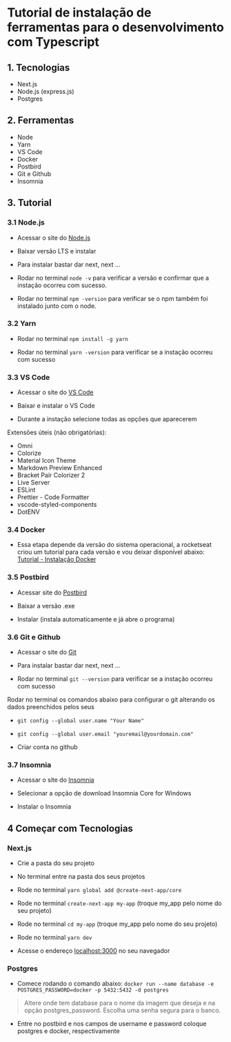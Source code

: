 # Tutorial de instalação de ferramentas para o desenvolvimento com Typescript

## 1. Tecnologias
- Next.js
- Node.js (express.js)
- Postgres

## 2. Ferramentas
- Node
- Yarn
- VS Code
- Docker
- Postbird
- Git e Github
- Insomnia

## 3. Tutorial

### 3.1 Node.js

- Acessar o site do [Node.js](https://nodejs.org/en/)

- Baixar versão LTS e instalar

- Para instalar bastar dar next, next ...

- Rodar no terminal `node -v` para verificar a versão e confirmar que a instação ocorreu com sucesso.

- Rodar no terminal `npm -version` para verificar se o npm também foi instalado junto com o node.

### 3.2 Yarn

- Rodar no terminal `npm install -g yarn`

- Rodar no terminal `yarn -version` para verificar se a instação ocorreu com sucesso

### 3.3 VS Code
- Acessar o site do [VS Code](https://code.visualstudio.com/download)

- Baixar e instalar o VS Code

- Durante a instação selecione todas as opções que aparecerem

Extensões úteis (não obrigatórias): 
- Omni
- Colorize
- Material Icon Theme
- Markdown Preview Enhanced
- Bracket Pair Colorizer 2
- Live Server
- ESLint
- Prettier - Code Formatter
- vscode-styled-components
- DotENV

### 3.4 Docker

- Essa etapa depende da versão do sistema operacional, a rocketseat criou um tutorial para cada versão e vou deixar disponível abaixo:
[Tutorial - Instalação Docker](https://www.notion.so/Instalando-Docker-6290d9994b0b4555a153576a1d97bee2)

### 3.5 Postbird

- Acessar site do [Postbird](https://www.electronjs.org/apps/postbird)

- Baixar a versão .exe

- Instalar (instala automaticamente e já abre o programa)

### 3.6 Git e Github

- Acessar o site do [Git](https://git-scm.com/downloads)

- Para instalar bastar dar next, next ...

- Rodar no terminal `git --version` para verificar se a instação ocorreu com sucesso

Rodar no terminal os comandos abaixo para configurar o git alterando os dados preenchidos pelos seus

- `git config --global user.name "Your Name"`
- `git config --global user.email "youremail@yourdomain.com"`

- Criar conta no github

### 3.7 Insomnia

- Acessar o site do [Insomnia](https://insomnia.rest/download/)

- Selecionar a opção de download Insomnia Core for Windows

- Instalar o Insomnia

## 4 Começar com Tecnologias

### Next.js

- Crie a pasta do seu projeto

- No terminal entre na pasta dos seus projetos

- Rode no terminal `yarn global add @create-next-app/core`

- Rode no terminal `create-next-app my-app` (troque my_app pelo nome do seu projeto)

- Rode no terminal `cd my-app` (troque my_app pelo nome do seu projeto)

- Rode no terminal `yarn dev`

- Acesse o endereço [localhost:3000](http://localhost:3000/) no seu navegador

### Postgres

- Comece rodando o comando abaixo:
`docker run --name database -e POSTGRES_PASSWORD=docker -p 5432:5432 -d postgres`

> Altere onde tem database para o nome da imagem que deseja e na opção postgres_password. Escolha uma senha segura para o banco.

- Entre no postbird e nos campos de username e password coloque postgres e docker, respectivamente


